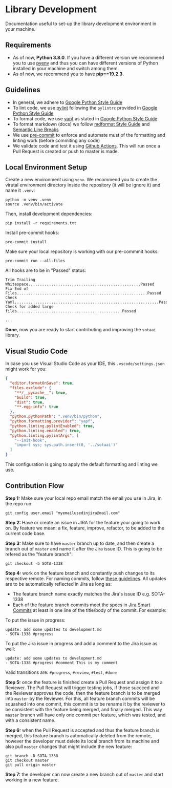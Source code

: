 # Library Development

Documentation useful to set-up the library development environment in your
machine.

## Requirements

- As of now, **Python 3.8.0**. If you have a different version we recommend you
  to use [pyenv](https://github.com/pyenv/pyenv) and thus you can have different
  versions of Python installed in your machine and switch among them.
- As of now, we recommend you to have **pip==19.2.3**.

## Guidelines

- In general, we adhere to
  [Google Python Style Guide](https://google.github.io/styleguide/pyguide.html)
- To lint code, we use [pylint](https://github.com/PyCQA/pylint)
  following the `pylintrc` provided in [Google Python Style Guide](https://google.github.io/styleguide/pyguide.html)
- To format code, we use [yapf](https://github.com/google/yapf/)
  as stated in [Google Python Style Guide](https://google.github.io/styleguide/pyguide.html)
- To format markdown (docs) we follow [mdformat Style Guide](https://github.com/executablebooks/mdformat/blob/master/STYLE.md)
  and [Semantic Line Breaks](https://sembr.org/)
- We use [pre-commit](https://pre-commit.com/) to enforce and automate
  must of the formatting and linting work (before commiting any code)
- We validate code and test it using [Github Actions](https://github.com/features/actions).
  This will run once a Pull Request is created or push to master is made.

## Local Environment Setup

Create a new environment using `venv`. We recommend you to create the virutal
environment directory inside the repository (it will be ignore it) and name it
`.venv`:

```
python -m venv .venv
source .venv/bin/activate
```

Then, install development dependencies:

```
pip install -r requirements.txt
```

Install pre-commit hooks:

```
pre-commit install
```

Make sure your local repository is working with our pre-commmit hooks:

```
pre-commit run --all-files
```

All hooks are to be in "Passed" status:

```
Trim Trailing Whitespace.................................................Passed
Fix End of Files.........................................................Passed
Check Yaml...............................................................Passed
Check for added large files..............................................Passed

...

```

**Done**, now you are ready to start contributing and improving the `sotaai`
library.

## Visual Studio Code

In case you use Visual Studio Code as your IDE, this `.vscode/settings.json`
might work for you:

```json
{
  "editor.formatOnSave": true,
  "files.exclude": {
    "**/__pycache__": true,
    "build": true,
    "dist": true,
    "**.egg-info": true
  },
  "python.pythonPath": ".venv/bin/python",
  "python.formatting.provider": "yapf",
  "python.linting.pylintEnabled": true,
  "python.linting.enabled": true,
  "python.linting.pylintArgs": [
    "--init-hook",
    "import sys; sys.path.insert(0, '../sotaai')"
  ]
}
```

This configuration is going to apply the default formatting and linting we use.

## Contribution Flow

**Step 1:** Make sure your local repo email match the email you use in Jira, in
the repo run:

```
git config user.email "myemailusedinjira@mail.com"
```

**Step 2:** Have or create an issue in JIRA for the feature your going to work
on. By feature we mean: a fix, feature, improve, refactor, to be added to the
current code base.

**Step 3:** Make sure to have `master` branch up to date, and then create a
branch out of `master` and name it after the Jira issue ID. This is going to be
refered as the "feature branch":

```
git checkout -b SOTA-1338
```

**Step 4:** work on the feature branch and constantly push changes to its
respective remote. For naming commits, follow [these
guidelines](https://github.com/stateoftheartai/sotaai/blob/master/docs/common/commits.md).
All updates are to be automatically reflected in Jira as long as:

- The feature branch name exactly matches the Jira's issue ID e.g. SOTA-1338
- Each of the feature branch commits meet the specs in [Jira Smart
  Commits](https://support.atlassian.com/jira-software-cloud/docs/process-issues-with-smart-commits/)
  at least in one line of the title/body of the commit. For example:

To put the issue in progress:

```
update: add some updates to development.md
- SOTA-1338 #progress
```

To put the Jira issue in progress and add a comment to the Jira issue as well:

```
update: add some updates to development.md
- SOTA-1338 #progress #comment This is my comment
```

Valid transitions are: `#progress`, `#review`, `#test`, `#done`

**Step 5:** once the feature is finished create a Pull Request and assign it to
a Reviewer. The Pull Request will trigger testing jobs, if those succced and the
Reviewer approves the code, then the feature branch is to be merged into
`master` by the Reviewer. For this, all feature branch commits will be squashed
into one commit, this commit is to be rename it by the reviewer to be consistent
with the feature being merged, and finally merged. This way `master` branch will
have only one commit per feature, which was tested, and with a consistent name.

**Step 6:** when the Pull Request is accepted and thus the feature branch is
merged, this feature branch is automatically deleted from the remote, however
the developer must delete its local branch from its machine and also pull
`master` changes that might include the new feature:

```
git branch -D SOTA-1338
git checkout master
git pull origin master
```

**Step 7:** the developer can now create a new branch out of `master` and start
working in a new feature.
